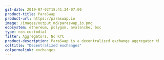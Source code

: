 ```yaml
---
git-date: 2019-07-02T18:41:34-07:00
product-title: ParaSwap
product-url: https://paraswap.io
image: /images/output_md/paraswap.io.png
ecosystem: ethereum, polygon, avalanche, bsc
type: non-custodial
filter: Aggregators, No KYC
product-description: ParaSwap is a decentralized exchange aggregator that provides the best prices over multiple DEXs on the Ethereum blockchain. [Interview with ParaSwap founder, Mounir Benchemled](/paraswap).
coltitle: "Decentralized exchanges"
colpermalink: exchanges
---
```

